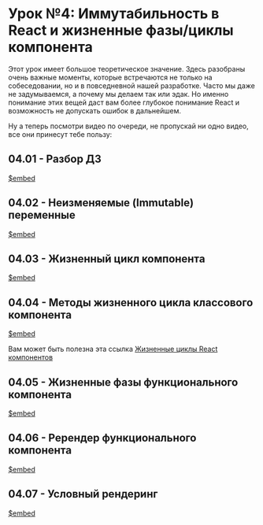 # Урок №4: Иммутабильность в React и жизненные фазы/циклы компонента

Этот урок имеет большое теоретическое значение. Здесь разобраны очень важные моменты, которые встречаются не только на
собеседовании, но и в повседневной нашей разработке. Часто мы даже не задумываемся, а почему мы делаем так или эдак. Но
именно понимание этих вещей даст вам более глубокое понимание React и возможность не допускать ошибок в дальнейшем.

Ну а теперь посмотри видео по очереди, не пропускай ни одно видео, все они принесут тебе пользу:

## 04.01 - Разбор ДЗ

[$embed](https://vimeo.com/700481232)

## 04.02 - Неизменяемые (Immutable) переменные

[$embed](https://vimeo.com/700481326)


## 04.03 - Жизненный цикл компонента

[$embed](https://vimeo.com/700483500)

## 04.04 - Методы жизненного цикла классового компонента

[$embed](https://vimeo.com/700486681)

Вам может быть полезна эта ссылка [Жизненные циклы React компонентов](https://projects.wojtekmaj.pl/react-lifecycle-methods-diagram/)

## 04.05 - Жизненные фазы функционального компонента

[$embed](https://vimeo.com/700486760)


## 04.06 - Ререндер функционального компонента

[$embed](https://vimeo.com/700486853)


## 04.07 - Условный рендеринг

[$embed](https://vimeo.com/700487390)

